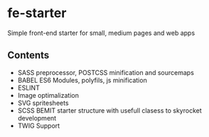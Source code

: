 # fe-starter
Simple front-end starter for small, medium pages and web apps

## Contents
- SASS preprocessor, POSTCSS minification and sourcemaps
- BABEL ES6 Modules, polyfils, js minification
- ESLINT
- Image optimalization
- SVG spritesheets
- SCSS BEMIT starter structure with usefull clasess to skyrocket development
- TWIG Support
